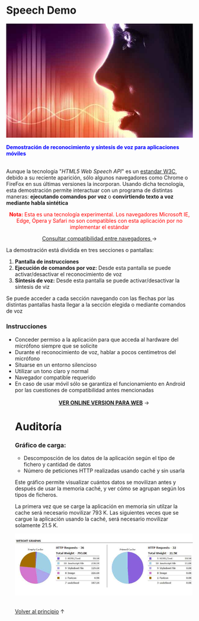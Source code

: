 # Speech Demo

![Reconocimiento y síntesis de voz para smartphone](./images/88.jpg 'Reconocimiento y síntesis de voz para smartphone')

<b style='color:blue'>Demostración de reconocimiento y síntesis de voz para aplicaciones móviles</b>
<br/>
<br/>
<p>Aunque la tecnología "<i>HTML5 Web Speech API</i>" 
    es un <a href='https://dvcs.w3.org/hg/speech-api/raw-file/tip/speechapi.html' target='_blank_'>estandar W3C</a>, 
    debido a su reciente aparición,
    sólo algunos navegadores como Chrome o FireFox en sus últimas versiones la incorporan. 
    Usando dicha tecnología, esta demostración
    permite interactuar con un programa de distintas maneras: <b>ejecutando comandos por voz</b>
    o <b>convirtiendo texto a voz mediante habla sintética</b></p>
    
<p style='text-align:center'><span style='color:red'><b>Nota:</b> Esta es una tecnología experimental. Los navegadores  Microsoft IE, Edge,
    Ópera y Safari no son compatibles con esta aplicación por no  implementar el estándar</span></p>
    
<p style='text-align:center'><a href="https://developer.mozilla.org/en-US/docs/Web/API/Web_Speech_API#Browser_compatibility" target="_blank">
    Consultar compatibilidad entre navegadores
</a> &rarr;</p>

<p>La demostración está dividida en tres secciones o pantallas:</p>

<ol class="font-size-14">
    <li class="pad-botm5"><b>Pantalla de instrucciones</b></li>
    <li class="pad-botm5"><b>Ejecución de comandos por voz:</b> Desde esta pantalla se puede activar/desactivar el reconocimiento de voz</li>
    <li class="pad-botm5"><b>Síntesis de voz:</b> Desde esta pantalla se puede activar/desactivar la síntesis de viz</li>
</ol>

<p>Se puede acceder a cada sección navegando con las flechas por las distintas pantallas hasta llegar
    a la sección elegida o mediante comandos de voz</p>
    
<h3>Instrucciones</h3>
<ul class="font-size-14 pad-left-15">
<li class="pad-botm5">Conceder permiso a la aplicación para que
    acceda al hardware del micrófono siempre que se solicite</li>
<li class="pad-botm5">Durante el reconocimiento de voz, hablar a pocos centímetros del micrófono</li>
<li class="pad-botm5">Situarse en un entorno silencioso</li>
<li class="pad-botm5">Utilizar un tono claro y normal</li>
<li class="pad-botm5">Navegador compatible requerido</li>
<li class="pad-botm5">En caso de usar móvil sólo se garantiza el funcionamiento en
    Android por las cuestiones de compatibilidad antes mencionadas
</li>

<br/>
<div style='text-align:center'><a href='./iframe/iframe.html' target='_blank_'><b>VER ONLINE VERSION PARA WEB</b></a> &rarr;</div>

<h1>Auditoría</h1>

<h3>Gráfico de carga:</h3>

- Descomposción de los datos de la aplicación según el tipo de fichero y cantidad de datos
- Número de peticiones HTTP realizadas usando caché y sin usarla

Este gráfico permite visualizar cuántos datos se movilizan antes y después de usar la memoria caché, y ver cómo se agrupan según los tipos de ficheros.

La primera vez que se carge la aplicación en memoria sin utilzar la cache será necesario movilizar 793 K. Las siguientes  veces que se cargue la aplicación usando la caché, será necesario movilizar solamente 21.5 K.

![Gráfico de carga](./auditoria/audit.jpg 'Gráfico de carga')

<br/>
<a href='#'>Volver al principio</a> &uarr;

